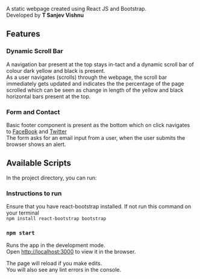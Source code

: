 A static webpage created using React JS and Bootstrap. <br />
Developed by <b>T Sanjev Vishnu</b>

## Features

### Dynamic Scroll Bar 

A navigation bar present at the top stays in-tact and a dynamic scroll bar of colour dark yellow and black is present.<br />
As a user navigates (scrolls) through the webpage, the scroll bar immediately gets updated and indicates the the percentage of the page scrolled which can be seen as change in length of the yellow and black horizontal bars present at the top. 

### Form and Contact 

Basic footer component is present as the bottom which on click navigates to [FaceBook](http://www.facebook.com) and [Twitter](http://www.twitter.com) <br/>
The form asks for an email input from a user, when the user submits the browser shows an alert.  

## Available Scripts

In the project directory, you can run:

### Instructions to run

Ensure that you have react-bootstrap installed. If not run this command on your terminal <br />
`npm install react-bootstrap bootstrap`

### `npm start`

Runs the app in the development mode.<br />
Open [http://localhost:3000](http://localhost:3000) to view it in the browser.

The page will reload if you make edits.<br />
You will also see any lint errors in the console.
